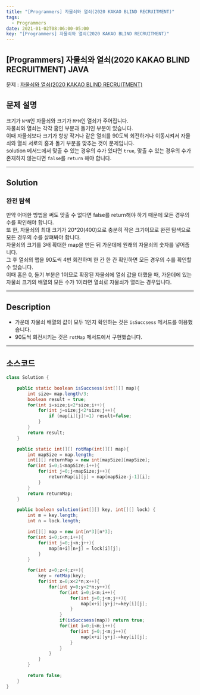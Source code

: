 ```yaml
---
title: "[Programmers] 자물쇠와 열쇠(2020 KAKAO BLIND RECRUITMENT)"
tags:
  - Programmers
date: 2021-01-02T08:06:00-05:00
key: "[Programmers] 자물쇠와 열쇠(2020 KAKAO BLIND RECRUITMENT)"
---
```


## [Programmers] 자물쇠와 열쇠(2020 KAKAO BLIND RECRUITMENT) JAVA

<!--more-->

문제 : [자물쇠와 열쇠(2020 KAKAO BLIND RECRUITMENT)](https://programmers.co.kr/learn/courses/30/lessons/60059)<br>


## 문제 설명

크기가 `N*N`인 자물쇠와 크기가 `M*M`인 열쇠가 주어집니다.<br>
자물쇠와 열쇠는 각각 홈인 부분과 돌기인 부분이 있습니다.<br>
이때 자물쇠보다 크기가 항상 작거나 같은 열쇠를 90도씩 회전하거나 이동시켜서 자물쇠와 열쇠 서로의 홈과 돌기 부분을 맞추는 것이 문제입니다.<br>
solution 메서드에서 맞출 수 있는 경우의 수가 있다면 `true`, 맞출 수 있는 경우의 수가 존재하지 않는다면 `false`를 `return` 해야 합니다.<br>

---

## Solution

### 완전 탐색

만약 어떠한 방법을 써도 맞출 수 없다면 false를 return해야 하기 때문에 모든 경우의 수를 확인해야 합니다.<br>
또 한, 자물쇠의 최대 크기가 20*20(400)으로 충분히 작은 크기이므로 완전 탐색으로 모든 경우의 수를 살펴봐야 합니다.<br>
자물쇠의 크기를 3배 확대한 map을 만든 뒤 가운데에 원래의 자물쇠의 숫자를 넣어줍니다.<br>
그 후 열쇠의 맵을 90도씩 4번 회전하며 한 칸 한 칸 확인하면 모든 경우의 수를 확인할 수 있습니다.<br>
이때 홈은 0, 돌기 부분은 1이므로 확장된 자물쇠에 열쇠 값을 더했을 때, 가운데에 있는 자물쇠 크기의 배열의 모든 수가 1이라면 열쇠로 자물쇠가 열리는 경우입니다.<br>


---

## Description

- 가운데 자물쇠 배열의 값이 모두 1인지 확인하는 것은 `isSuccsess` 메서드를 이용했습니다.
- 90도씩 회전시키는 것은 `rotMap` 메서드에서 구현했습니다.

---

## 소스코드

```java
class Solution {

    public static boolean isSuccsess(int[][] map){
        int size= map.length/3;
        boolean result = true;
        for(int i=size;i<2*size;i++){
            for(int j=size;j<2*size;j++){
                if (map[i][j]!=1) result=false;
            }
        }
        return result;
    }

    public static int[][] rotMap(int[][] map){
        int mapSize = map.length;
        int[][] returnMap = new int[mapSize][mapSize];
        for(int i=0;i<mapSize;i++){
            for(int j=0;j<mapSize;j++){
                returnMap[i][j] = map[mapSize-j-1][i];
            }
        }
        return returnMap;
    }

    public boolean solution(int[][] key, int[][] lock) {
        int m = key.length;
        int n = lock.length;

        int[][] map = new int[n*3][n*3];
        for(int i=0;i<n;i++){
            for(int j=0;j<n;j++){
                map[n+i][n+j] = lock[i][j];
            }
        }

        for(int z=0;z<4;z++){
            key = rotMap(key);
            for(int x=0;x<2*n;x++){
                for(int y=0;y<2*n;y++){
                    for(int i=0;i<m;i++){
                        for(int j=0;j<m;j++){
                            map[x+i][y+j]+=key[i][j];
                        }
                    }
                    if(isSuccsess(map)) return true;
                    for(int i=0;i<m;i++){
                        for(int j=0;j<m;j++){
                            map[x+i][y+j]-=key[i][j];
                        }
                    }
                }
            }
        }

        return false;
    }
}
```